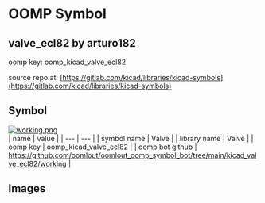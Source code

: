 # OOMP Symbol  
## valve_ecl82  by arturo182  
  
oomp key: oomp_kicad_valve_ecl82  
  
source repo at: [https://gitlab.com/kicad/libraries/kicad-symbols](https://gitlab.com/kicad/libraries/kicad-symbols)  
## Symbol  
  
[![working.png](working_600.png)](working.png)  
| name | value | 
| --- | --- | 
| symbol name | Valve | 
| library name | Valve | 
| oomp key | oomp_kicad_valve_ecl82 | 
| oomp bot github | https://github.com/oomlout/oomlout_oomp_symbol_bot/tree/main/kicad_valve_ecl82/working | 
## Images  
